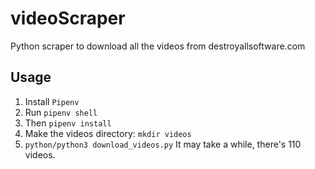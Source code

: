 # videoScraper
Python scraper to download all the videos from destroyallsoftware.com

## Usage
1. Install `Pipenv`
2. Run `pipenv shell`
3. Then `pipenv install`
4. Make the videos directory: `mkdir videos`
5. `python/python3 download_videos.py`
It may take a while, there's 110 videos.
